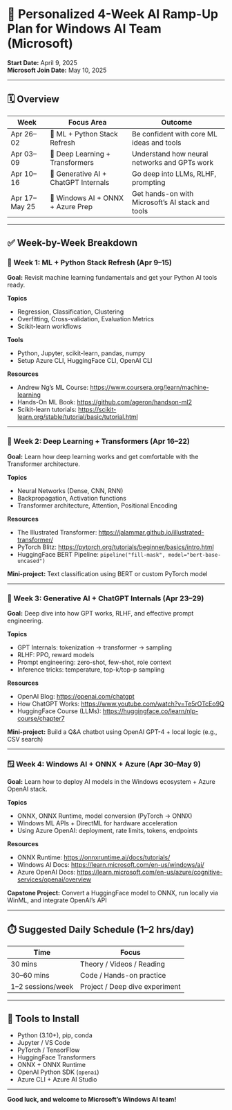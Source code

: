 
# 📘 Personalized 4-Week AI Ramp-Up Plan for Windows AI Team (Microsoft)

**Start Date:** April 9, 2025  
**Microsoft Join Date:** May 10, 2025  

---

## 🗓️ Overview

| Week | Focus Area | Outcome |
|------|-------------|---------|
| Apr 26–02 | 🔹 ML + Python Stack Refresh | Be confident with core ML ideas and tools |
| Apr 03–09 | 🔹 Deep Learning + Transformers | Understand how neural networks and GPTs work |
| Apr 10–16 | 🔹 Generative AI + ChatGPT Internals | Go deep into LLMs, RLHF, prompting |
| Apr 17–May 25 | 🔹 Windows AI + ONNX + Azure Prep | Get hands-on with Microsoft’s AI stack and tools |

---

## ✅ Week-by-Week Breakdown

### 🧱 Week 1: ML + Python Stack Refresh (Apr 9–15)

**Goal:** Revisit machine learning fundamentals and get your Python AI tools ready.

**Topics**
- Regression, Classification, Clustering
- Overfitting, Cross-validation, Evaluation Metrics
- Scikit-learn workflows

**Tools**
- Python, Jupyter, scikit-learn, pandas, numpy
- Setup Azure CLI, HuggingFace CLI, OpenAI CLI

**Resources**
- Andrew Ng’s ML Course: https://www.coursera.org/learn/machine-learning
- Hands-On ML Book: https://github.com/ageron/handson-ml2
- Scikit-learn tutorials: https://scikit-learn.org/stable/tutorial/basic/tutorial.html

---

### 🧠 Week 2: Deep Learning + Transformers (Apr 16–22)

**Goal:** Learn how deep learning works and get comfortable with the Transformer architecture.

**Topics**
- Neural Networks (Dense, CNN, RNN)
- Backpropagation, Activation functions
- Transformer architecture, Attention, Positional Encoding

**Resources**
- The Illustrated Transformer: https://jalammar.github.io/illustrated-transformer/
- PyTorch Blitz: https://pytorch.org/tutorials/beginner/basics/intro.html
- HuggingFace BERT Pipeline: `pipeline("fill-mask", model="bert-base-uncased")`

**Mini-project:** Text classification using BERT or custom PyTorch model

---

### 🤖 Week 3: Generative AI + ChatGPT Internals (Apr 23–29)

**Goal:** Deep dive into how GPT works, RLHF, and effective prompt engineering.

**Topics**
- GPT Internals: tokenization → transformer → sampling
- RLHF: PPO, reward models
- Prompt engineering: zero-shot, few-shot, role context
- Inference tricks: temperature, top-k/top-p sampling

**Resources**
- OpenAI Blog: https://openai.com/chatgpt
- How ChatGPT Works: https://www.youtube.com/watch?v=Te5rOTcEo9Q
- HuggingFace Course (LLMs): https://huggingface.co/learn/nlp-course/chapter7

**Mini-project:** Build a Q&A chatbot using OpenAI GPT-4 + local logic (e.g., CSV search)

---

### 🪟 Week 4: Windows AI + ONNX + Azure (Apr 30–May 9)

**Goal:** Learn how to deploy AI models in the Windows ecosystem + Azure OpenAI stack.

**Topics**
- ONNX, ONNX Runtime, model conversion (PyTorch → ONNX)
- Windows ML APIs + DirectML for hardware acceleration
- Using Azure OpenAI: deployment, rate limits, tokens, endpoints

**Resources**
- ONNX Runtime: https://onnxruntime.ai/docs/tutorials/
- Windows AI Docs: https://learn.microsoft.com/en-us/windows/ai/
- Azure OpenAI Docs: https://learn.microsoft.com/en-us/azure/cognitive-services/openai/overview

**Capstone Project:** Convert a HuggingFace model to ONNX, run locally via WinML, and integrate OpenAI’s API

---

## ⏱️ Suggested Daily Schedule (1–2 hrs/day)

| Time | Focus |
|------|-------|
| 30 mins | Theory / Videos / Reading |
| 30–60 mins | Code / Hands-on practice |
| 1–2 sessions/week | Project / Deep dive experiment |

---

## 🧰 Tools to Install

- Python (3.10+), pip, conda
- Jupyter / VS Code
- PyTorch / TensorFlow
- HuggingFace Transformers
- ONNX + ONNX Runtime
- OpenAI Python SDK (`openai`)
- Azure CLI + Azure AI Studio

---

**Good luck, and welcome to Microsoft’s Windows AI team!**

